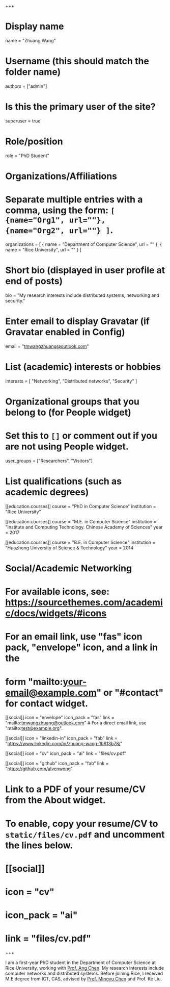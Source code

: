 +++
# Display name
name = "Zhuang Wang"

# Username (this should match the folder name)
authors = ["admin"]

# Is this the primary user of the site?
superuser = true

# Role/position
role = "PhD Student"

# Organizations/Affiliations
#   Separate multiple entries with a comma, using the form: `[ {name="Org1", url=""}, {name="Org2", url=""} ]`.
organizations = [ { name = "Department of Computer Science", url = "" }, { name = "Rice University", url = "" } ]

# Short bio (displayed in user profile at end of posts)
bio = "My research interests include distributed systems, networking and security."

# Enter email to display Gravatar (if Gravatar enabled in Config)
email = "tmwangzhuang@outlook.com"

# List (academic) interests or hobbies
interests = [
  "Networking",
  "Distributed networks",
  "Security"
]

# Organizational groups that you belong to (for People widget)
#   Set this to `[]` or comment out if you are not using People widget.
user_groups = ["Researchers", "Visitors"]

# List qualifications (such as academic degrees)
[[education.courses]]
  course = "PhD in Computer Science"
  institution = "Rice University"

[[education.courses]]
  course = "M.E. in Computer Science"
  institution = "Institute and Computing Technology. Chinese Academy of Sciences"
  year = 2017

[[education.courses]]
  course = "B.E. in Computer Science"
  institution = "Huazhong University of Science & Technology"
  year = 2014

# Social/Academic Networking
# For available icons, see: https://sourcethemes.com/academic/docs/widgets/#icons
#   For an email link, use "fas" icon pack, "envelope" icon, and a link in the
#   form "mailto:your-email@example.com" or "#contact" for contact widget.

[[social]]
  icon = "envelope"
  icon_pack = "fas"
  link = "mailto:tmwangzhuang@outlook.com"  # For a direct email link, use "mailto:test@example.org".

[[social]]
  icon = "linkedin-in"
  icon_pack = "fab"
  link = "https://www.linkedin.com/in/zhuang-wang-1b813b78/"

[[social]]
  icon = "cv"
  icon_pack = "ai"
  link = "files/cv.pdf"

[[social]]
  icon = "github"
  icon_pack = "fab"
  link = "https://github.com/alvenwong"

# Link to a PDF of your resume/CV from the About widget.
# To enable, copy your resume/CV to `static/files/cv.pdf` and uncomment the lines below.
# [[social]]
#   icon = "cv"
#   icon_pack = "ai"
#   link = "files/cv.pdf"

+++

I am a first-year PhD student in the Department of Computer Science at Rice University, working with [Prof. Ang Chen](https://www.cs.rice.edu/~angchen/). My research interests include computer networks and distributed systems. Before joining Rice, I received M.E degree from ICT, CAS, advised by [Prof. Mingyu Chen](http://asg.ict.ac.cn/cmy) and Prof. Ke Liu.